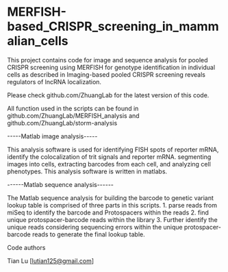 # MERFISH-based_CRISPR_screening_in_mammalian_cells

This project contains code for image and sequence analysis for pooled CRISPR screening using MERFISH for genotype identification in individual cells as described in Imaging-based pooled CRISPR screening reveals regulators of lncRNA localization.

Please check github.com/ZhuangLab for the latest version of this code.

All function used in the scripts can be found in github.com/ZhuangLab/MERFISH_analysis and github.com/ZhuangLab/storm-analysis

-----Matlab image analysis-----

This analysis software is used for identifying FISH spots of reporter mRNA, identify the colocalization of trit signals and reporter mRNA. segmenting images into cells, extracting barcodes from each cell, and analyzing cell phenotypes. This analysis software is written in matlabs.

------Matlab sequence analysis------

The Matlab sequence analysis for building the barcode to genetic variant lookup table is comprised of three parts in this scripts. 1. parse reads from miSeq to identify the barcode and Protospacers within the reads 2. find unique protospacer-barcode reads within the library 3. Further identify the unique reads considering sequencing errors within the unique protospacer-barcode reads to generate the final lookup table.


Code authors

Tian Lu [lutian125@gmail.com]
